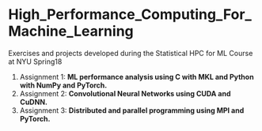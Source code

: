 # High_Performance_Computing_For_Machine_Learning
Exercises and projects developed during the Statistical HPC for ML Course at NYU Spring18
1. Assignment 1: **ML performance analysis using C with MKL and Python with NumPy and PyTorch.**
2. Assignment 2: **Convolutional Neural Networks using CUDA and CuDNN.**
3. Assignment 3: **Distributed and parallel programming using MPI and PyTorch.**
